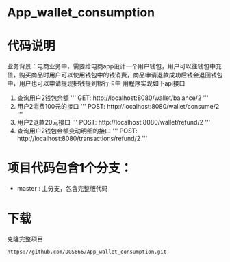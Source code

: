 # App_wallet_consumption
# 代码说明
业务背景：电商业务中，需要给电商app设计一个用户钱包，用户可以往钱包中充值，购买商品时用户可以使用钱包中的钱消费，商品申请退款成功后钱会退回钱包中，用户也可以申请提现把钱提到银行卡中
用程序实现如下api接口
 1.  查询用户2钱包余额
 '''
 GET: http://localhost:8080/wallet/balance/2
 '''
2. 用户2消费100元的接口
'''
POST: http://localhost:8080/wallet/consume/2
'''
3. 用户2退款20元接口
'''
POST: http://localhost:8080/wallet/refund/2
'''
4. 查询用户2钱包金额变动明细的接口
'''
POST: http://localhost:8080/transactions/refund/2
'''
# 项目代码包含1个分支：
- master : 主分支，包含完整版代码
# 下载
克隆完整项目
```
https://github.com/DGS666/App_wallet_consumption.git
```
